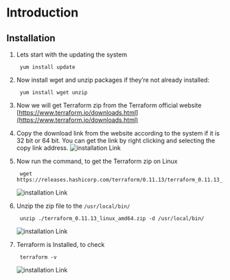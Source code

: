 # Introduction

## Installation

1. Lets start with the updating the system

        yum install update

2. Now install wget and unzip packages if they’re not already installed:
    
        yum install wget unzip

3. Now we will get Terraform zip from the Terraform official website [https://www.terraform.io/downloads.html](https://www.terraform.io/downloads.html)

4. Copy the download link from the website according to the system if it is 32 bit or 64 bit. You can get the link by right clicking and selecting the copy link address.
![installation Link](\img\installationLink.png)

5. Now run the command, to get the Terraform zip on Linux

        wget https://releases.hashicorp.com/terraform/0.11.13/terraform_0.11.13_linux_amd64.zip
    ![installation Link](\img\wgetTerraform.png)

6. Unzip the zip file to the  `/usr/local/bin/ `

        unzip ./terraform_0.11.13_linux_amd64.zip -d /usr/local/bin/
    ![installation Link](\img\unzipTerraform.png)

7. Terraform is Installed, to check 
        
        terraform -v
    ![installation Link](\img\installedTerraform.png)
    